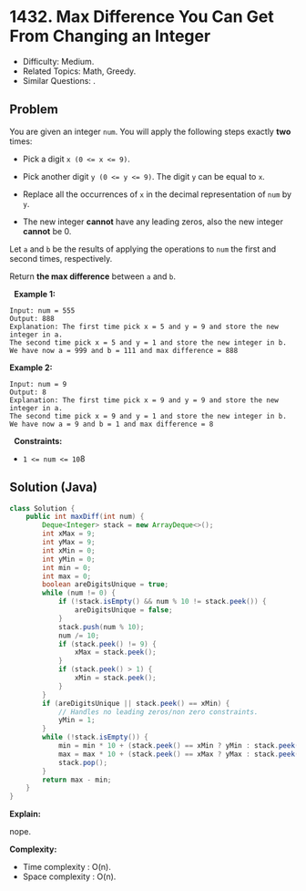 # 1432. Max Difference You Can Get From Changing an Integer

- Difficulty: Medium.
- Related Topics: Math, Greedy.
- Similar Questions: .

## Problem

You are given an integer ```num```. You will apply the following steps exactly **two** times:


	
- Pick a digit ```x (0 <= x <= 9)```.
	
- Pick another digit ```y (0 <= y <= 9)```. The digit ```y``` can be equal to ```x```.
	
- Replace all the occurrences of ```x``` in the decimal representation of ```num``` by ```y```.
	
- The new integer **cannot** have any leading zeros, also the new integer **cannot** be 0.


Let ```a``` and ```b``` be the results of applying the operations to ```num``` the first and second times, respectively.

Return **the max difference** between ```a``` and ```b```.

 
**Example 1:**

```
Input: num = 555
Output: 888
Explanation: The first time pick x = 5 and y = 9 and store the new integer in a.
The second time pick x = 5 and y = 1 and store the new integer in b.
We have now a = 999 and b = 111 and max difference = 888
```

**Example 2:**

```
Input: num = 9
Output: 8
Explanation: The first time pick x = 9 and y = 9 and store the new integer in a.
The second time pick x = 9 and y = 1 and store the new integer in b.
We have now a = 9 and b = 1 and max difference = 8
```

 
**Constraints:**


	
- ```1 <= num <= 10```8



## Solution (Java)

```java
class Solution {
    public int maxDiff(int num) {
        Deque<Integer> stack = new ArrayDeque<>();
        int xMax = 9;
        int yMax = 9;
        int xMin = 0;
        int yMin = 0;
        int min = 0;
        int max = 0;
        boolean areDigitsUnique = true;
        while (num != 0) {
            if (!stack.isEmpty() && num % 10 != stack.peek()) {
                areDigitsUnique = false;
            }
            stack.push(num % 10);
            num /= 10;
            if (stack.peek() != 9) {
                xMax = stack.peek();
            }
            if (stack.peek() > 1) {
                xMin = stack.peek();
            }
        }
        if (areDigitsUnique || stack.peek() == xMin) {
            // Handles no leading zeros/non zero constraints.
            yMin = 1;
        }
        while (!stack.isEmpty()) {
            min = min * 10 + (stack.peek() == xMin ? yMin : stack.peek());
            max = max * 10 + (stack.peek() == xMax ? yMax : stack.peek());
            stack.pop();
        }
        return max - min;
    }
}
```

**Explain:**

nope.

**Complexity:**

* Time complexity : O(n).
* Space complexity : O(n).
